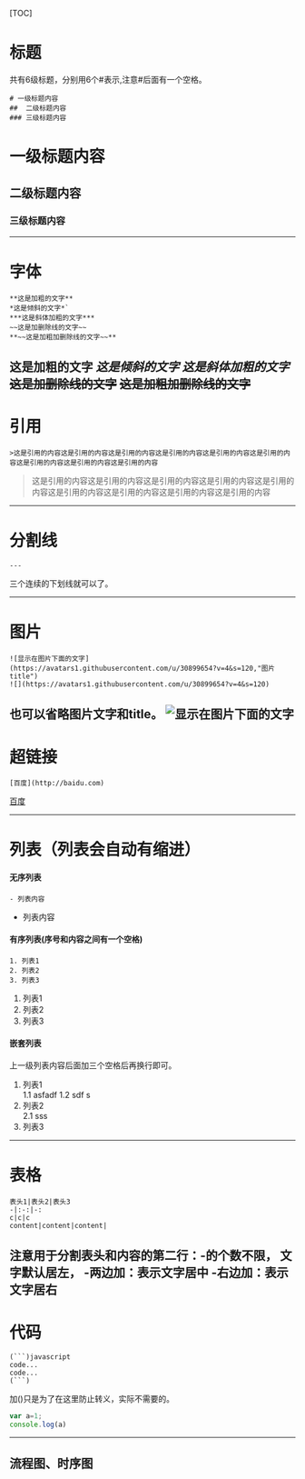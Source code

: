 [TOC]
# 标题 
共有6级标题，分别用6个#表示,注意#后面有一个空格。
```
# 一级标题内容
##  二级标题内容
### 三级标题内容
```
# 一级标题内容
##  二级标题内容
### 三级标题内容
---
# 字体
```
**这是加粗的文字**
*这是倾斜的文字*`
***这是斜体加粗的文字***
~~这是加删除线的文字~~
**~~这是加粗加删除线的文字~~**
```
**这是加粗的文字**
*这是倾斜的文字*
***这是斜体加粗的文字***
~~这是加删除线的文字~~
**~~这是加粗加删除线的文字~~**
---
# 引用
```
>这是引用的内容这是引用的内容这是引用的内容这是引用的内容这是引用的内容这是引用的内容这是引用的内容这是引用的内容这是引用的内容
```
>这是引用的内容这是引用的内容这是引用的内容这是引用的内容这是引用的内容这是引用的内容这是引用的内容这是引用的内容这是引用的内容
---
# 分割线
```
---
```
三个连续的下划线就可以了。

---
# 图片
```
![显示在图片下面的文字](https://avatars1.githubusercontent.com/u/30899654?v=4&s=120,"图片title")
![](https://avatars1.githubusercontent.com/u/30899654?v=4&s=120)
```
也可以省略图片文字和title。
![显示在图片下面的文字](https://avatars1.githubusercontent.com/u/30899654?v=4&s=120,"图片title")
---
# 超链接
```
[百度](http://baidu.com)
```
[百度](http://baidu.com)

---
# 列表（列表会自动有缩进）
#### 无序列表
```
- 列表内容
```
- 列表内容
#### 有序列表(序号和内容之间有一个空格)
```
1. 列表1
2. 列表2
3. 列表3
```
1. 列表1
2. 列表2
3. 列表3

#### 嵌套列表
上一级列表内容后面加三个空格后再换行即可。
1. 列表1   
1.1  asfadf
1.2 sdf s
2. 列表2   
2.1 sss
3. 列表3
---
# 表格
```
表头1|表头2|表头3
-|:-:|-:
c|c|c
content|content|content|
```
注意用于分割表头和内容的第二行：-的个数不限，
文字默认居左，
-两边加：表示文字居中
-右边加：表示文字居右
---
# 代码
```
(```)javascript
code...
code...
(```)
```
加()只是为了在这里防止转义，实际不需要的。
```javascript
var a=1;
console.log(a)
```
---
流程图、时序图
---



